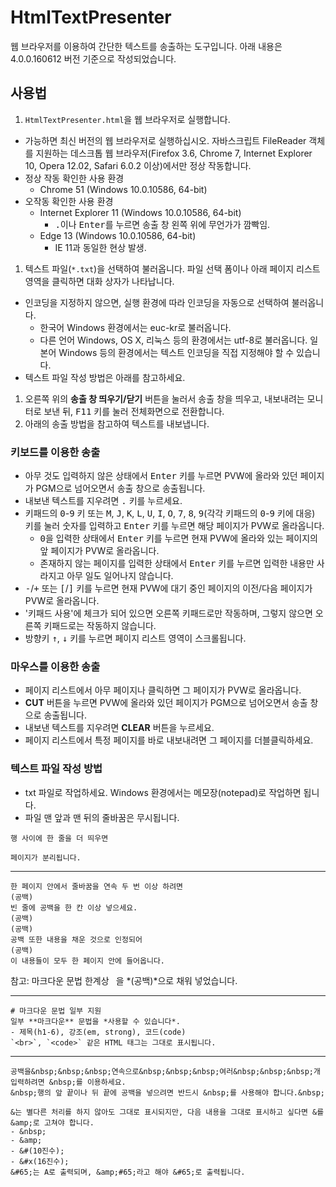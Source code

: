 # HtmlTextPresenter

웹 브라우저를 이용하여 간단한 텍스트를 송출하는 도구입니다. 아래 내용은 4.0.0.160612 버전 기준으로 작성되었습니다.

## 사용법

1. `HtmlTextPresenter.html`을 웹 브라우저로 실행합니다.
  - 가능하면 최신 버전의 웹 브라우저로 실행하십시오. 자바스크립트 FileReader 객체를 지원하는 데스크톱 웹 브라우저(Firefox 3.6, Chrome 7, Internet Explorer 10, Opera 12.02, Safari 6.0.2 이상)에서만 정상 작동합니다.
  - 정상 작동 확인한 사용 환경
    - Chrome 51 (Windows 10.0.10586, 64-bit)
  - 오작동 확인한 사용 환경
    - Internet Explorer 11 (Windows 10.0.10586, 64-bit)
      - <kbd>.</kbd>이나 <kbd>Enter</kbd>를 누르면 송출 창 왼쪽 위에 무언가가 깜빡임.
    - Edge 13 (Windows 10.0.10586, 64-bit)
      - IE 11과 동일한 현상 발생.
1. 텍스트 파일(`*.txt`)을 선택하여 불러옵니다. 파일 선택 폼이나 아래 페이지 리스트 영역을 클릭하면 대화 상자가 나타납니다.
  - 인코딩을 지정하지 않으면, 실행 환경에 따라 인코딩을 자동으로 선택하여 불러옵니다.
    - 한국어 Windows 환경에서는 euc-kr로 불러옵니다.
    - 다른 언어 Windows, OS X, 리눅스 등의 환경에서는 utf-8로 불러옵니다. 일본어 Windows 등의 환경에서는 텍스트 인코딩을 직접 지정해야 할 수 있습니다.
  - 텍스트 파일 작성 방법은 아래를 참고하세요.
1. 오른쪽 위의 **송출 창 띄우기/닫기** 버튼을 눌러서 송출 창을 띄우고, 내보내려는 모니터로 보낸 뒤, <kbd>F11</kbd> 키를 눌러 전체화면으로 전환합니다.
1. 아래의 송출 방법을 참고하여 텍스트를 내보냅니다.

### 키보드를 이용한 송출

- 아무 것도 입력하지 않은 상태에서 <kbd>Enter</kbd> 키를 누르면 PVW에 올라와 있던 페이지가 PGM으로 넘어오면서 송출 창으로 송출됩니다.
- 내보낸 텍스트를 지우려면 <kbd>.</kbd> 키를 누르세요.
- 키패드의 <kbd>0</kbd>-<kbd>9</kbd> 키 또는 <kbd>M</kbd>, <kbd>J</kbd>, <kbd>K</kbd>, <kbd>L</kbd>, <kbd>U</kbd>, <kbd>I</kbd>, <kbd>O</kbd>, <kbd>7</kbd>, <kbd>8</kbd>, <kbd>9</kbd>(각각 키패드의 <kbd>0</kbd>-<kbd>9</kbd> 키에 대응) 키를 눌러 숫자를 입력하고 <kbd>Enter</kbd> 키를 누르면 해당 페이지가 PVW로 올라옵니다.
  - <kbd>0</kbd>을 입력한 상태에서 <kbd>Enter</kbd> 키를 누르면 현재 PVW에 올라와 있는 페이지의 앞 페이지가 PVW로 올라옵니다.
  - 존재하지 않는 페이지를 입력한 상태에서 <kbd>Enter</kbd> 키를 누르면 입력한 내용만 사라지고 아무 일도 일어나지 않습니다.
- <kbd>-</kbd>/<kbd>+</kbd> 또는 <kbd>[</kbd>/<kbd>]</kbd> 키를 누르면 현재 PVW에 대기 중인 페이지의 이전/다음 페이지가 PVW로 올라옵니다.
- '키패드 사용'에 체크가 되어 있으면 오른쪽 키패드로만 작동하며, 그렇지 않으면 오른쪽 키패드로는 작동하지 않습니다.
- 방향키 <kbd>↑</kbd>, <kbd>↓</kbd> 키를 누르면 페이지 리스트 영역이 스크롤됩니다.

### 마우스를 이용한 송출

- 페이지 리스트에서 아무 페이지나 클릭하면 그 페이지가 PVW로 올라옵니다.
- **CUT** 버튼을 누르면 PVW에 올라와 있던 페이지가 PGM으로 넘어오면서 송출 창으로 송출됩니다.
- 내보낸 텍스트를 지우려면 **CLEAR** 버튼을 누르세요.
- 페이지 리스트에서 특정 페이지를 바로 내보내려면 그 페이지를 더블클릭하세요.

### 텍스트 파일 작성 방법

- txt 파일로 작업하세요. Windows 환경에서는 메모장(notepad)로 작업하면 됩니다.
- 파일 맨 앞과 맨 뒤의 줄바꿈은 무시됩니다.

```
행 사이에 한 줄을 더 띄우면

페이지가 분리됩니다.
```

- - -

```
한 페이지 안에서 줄바꿈을 연속 두 번 이상 하려면
(공백)
빈 줄에 공백을 한 칸 이상 넣으세요.
(공백)
(공백)
공백 또한 내용을 채운 것으로 인정되어
(공백)
이 내용들이 모두 한 페이지 안에 들어옵니다.
```

참고: 마크다운 문법 한계상 ` `을 *(공백)*으로 채워 넣었습니다.

- - -

```
# 마크다운 문법 일부 지원
일부 **마크다운** 문법을 *사용할 수 있습니다*.
- 제목(h1-6), 강조(em, strong), 코드(code)
`<br>`, `<code>` 같은 HTML 태그는 그대로 표시됩니다.
```

- - -

```
공백을&nbsp;&nbsp;&nbsp;연속으로&nbsp;&nbsp;&nbsp;여러&nbsp;&nbsp;&nbsp;개 입력하려면 &nbsp;를 이용하세요.
&nbsp;행의 앞 끝이나 뒤 끝에 공백을 넣으려면 반드시 &nbsp;를 사용해야 합니다.&nbsp;

&는 별다른 처리를 하지 않아도 그대로 표시되지만, 다음 내용을 그대로 표시하고 싶다면 &를 &amp;로 고쳐야 합니다.
- &nbsp;
- &amp;
- &#(10진수);
- &#x(16진수);
&#65;는 A로 출력되며, &amp;#65;라고 해야 &#65;로 출력됩니다.
```
